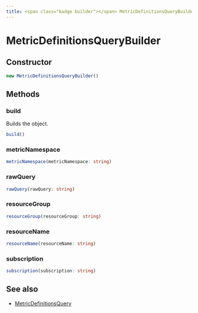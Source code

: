 ```yaml
---
title: <span class="badge builder"></span> MetricDefinitionsQueryBuilder
---
```

# <span class="badge builder"></span> MetricDefinitionsQueryBuilder

## Constructor

```typescript
new MetricDefinitionsQueryBuilder()
```
## Methods

### <span class="badge object-method"></span> build

Builds the object.

```typescript
build()
```

### <span class="badge object-method"></span> metricNamespace

```typescript
metricNamespace(metricNamespace: string)
```

### <span class="badge object-method"></span> rawQuery

```typescript
rawQuery(rawQuery: string)
```

### <span class="badge object-method"></span> resourceGroup

```typescript
resourceGroup(resourceGroup: string)
```

### <span class="badge object-method"></span> resourceName

```typescript
resourceName(resourceName: string)
```

### <span class="badge object-method"></span> subscription

```typescript
subscription(subscription: string)
```

## See also

 * <span class="badge object-type-interface"></span> [MetricDefinitionsQuery](./object-MetricDefinitionsQuery.md)
